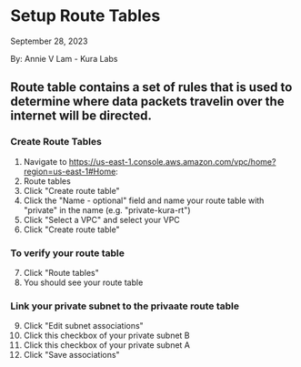 # Setup Route Tables

September 28, 2023

By:  Annie V Lam - Kura Labs

## Route table contains a set of rules that is used to determine where data packets travelin over the internet will be directed.

### Create Route Tables

1.  Navigate to https://us-east-1.console.aws.amazon.com/vpc/home?region=us-east-1#Home:
2.  Route tables
3.  Click "Create route table"
4.  Click the "Name - optional" field and name your route table with "private" in the name (e.g. "private-kura-rt")
5.  Click "Select a VPC" and select your VPC
6.  Click "Create route table"

### To verify your route table 
7. Click "Route tables"
8. You should see your route table

### Link your private subnet to the privaate route table
9.   Click "Edit subnet associations"
10.  Click this checkbox of your private subnet B
11.  Click this checkbox of your private subnet A
12.  Click "Save associations"



